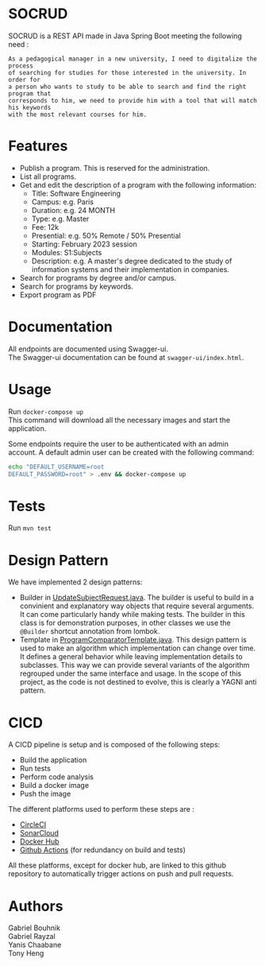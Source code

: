 # SOCRUD
SOCRUD is a REST API made in Java Spring Boot meeting the following need :
```
As a pedagogical manager in a new university, I need to digitalize the process 
of searching for studies for those interested in the university. In order for 
a person who wants to study to be able to search and find the right program that 
corresponds to him, we need to provide him with a tool that will match his keywords 
with the most relevant courses for him.
```

# Features
* Publish a program. This is reserved for the administration.
* List all programs.
* Get and edit the description of a program with the following information:
  * Title: Software Engineering
  * Campus: e.g. Paris
  * Duration: e.g. 24 MONTH
  * Type: e.g. Master
  * Fee: 12k
  * Presential: e.g. 50% Remote / 50% Presential
  * Starting: February 2023 session
  * Modules: S1:Subjects
  * Description: e.g. A master's degree dedicated to the study of information systems and their implementation in companies.
* Search for programs by degree and/or campus.
* Search for programs by keywords.
* Export program as PDF

# Documentation
All endpoints are documented using Swagger-ui.\
The Swagger-ui documentation can be found at `swagger-ui/index.html`.

# Usage
Run `docker-compose up`\
This command will download all the necessary images and start the application.

Some endpoints require the user to be authenticated with an admin account. A default admin user can be created with the following command:
```bash
echo "DEFAULT_USERNAME=root
DEFAULT_PASSWORD=root" > .env && docker-compose up
```

# Tests
Run `mvn test`

# Design Pattern
We have implemented 2 design patterns:
* Builder in [UpdateSubjectRequest.java](https://github.com/EpiTobby/SOCRUD/blob/master/src/main/java/fr/tobby/socrud/model/request/UpdateSubjectRequest.java). The builder is useful to build in a convinient and explanatory way objects that require several arguments. It can come particularly handy while making tests. The builder in this class is for demonstration purposes, in other classes we use the `@Builder` shortcut annotation from lombok.
* Template in [ProgramComparatorTemplate.java](https://github.com/EpiTobby/SOCRUD/blob/master/src/main/java/fr/tobby/socrud/service/ProgramComparator.java). This design pattern is used to make an algorithm which implementation can change over time. It defines a general behavior while leaving implementation details to subclasses. This way we can provide several variants of the algorithm regrouped under the same interface and usage. In the scope of this project, as the code is not destined to evolve, this is clearly a YAGNI anti pattern.

# CICD
A CICD pipeline is setup and is composed of the following steps:
- Build the application
- Run tests
- Perform code analysis
- Build a docker image
- Push the image

The different platforms used to perform these steps are :
- [CircleCI](https://app.circleci.com/pipelines/github/EpiTobby/SOCRUD)
- [SonarCloud](https://sonarcloud.io/project/overview?id=EpiTobby_SOCRUD)
- [Docker Hub](https://hub.docker.com/r/gabray/socrud)
- [Github Actions](https://github.com/EpiTobby/SOCRUD/actions) (for redundancy on build and tests)

All these platforms, except for docker hub, are linked to this github repository to automatically trigger actions on push and pull requests.

# Authors
Gabriel Bouhnik\
Gabriel Rayzal\
Yanis Chaabane\
Tony Heng
